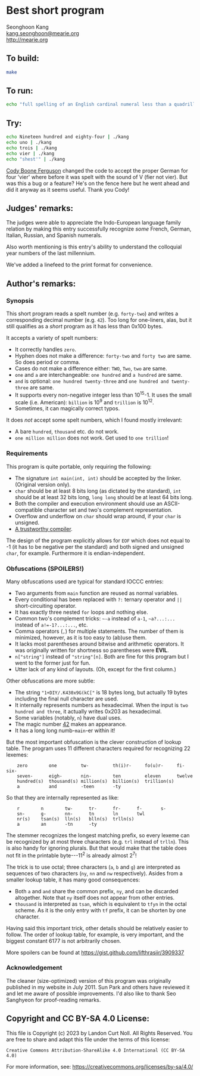 # Best short program

Seonghoon Kang  
<kang.seonghoon@mearie.org>  
<http://mearie.org>

## To build:

```sh
make
```

## To run:

```sh
echo "full spelling of an English cardinal numeral less than a quadrillion" | ./kang
```

## Try:

```sh
echo Nineteen hundred and eighty-four | ./kang
echo uno | ./kang
echo trois | ./kang
echo vier | ./kang
echo "shest'" | ./kang
```

[Cody Boone Ferguson](/winners.html#Cody_Boone_Ferguson) changed the code to
accept the proper German for four 'vier' where before it was spelt with the
sound of V (fier not vier). But was this a bug or a feature? He's on the fence
here but he went ahead and did it anyway as it seems useful. Thank you Cody!


## Judges' remarks:

The judges were able to appreciate the Indo-European language family
relation by making this entry successfully recognize *some* French,
German, Italian, Russian, and Spanish numerals.

Also worth mentioning is this entry's ability to understand the
colloquial year numbers of the last millennium.

We've added a linefeed to the print format for convenience.

## Author's remarks:

### Synopsis

This short program reads a spelt number (e.g. `forty-two`) and writes a
corresponding decimal number (e.g. `42`). Too long for one-liners, alas,
but it still qualifies as a *short* program as it has less than 0x100 bytes.

It accepts a variety of spelt numbers:

* It correctly handles `zero`.
* Hyphen does not make a difference: `forty-two` and `forty two` are same.
  So does period or comma.
* Cases do not make a difference either: `TWO`, `Two`, `two` are same.
* `one` and `a` are interchangeable: `one hundred` and `a hundred` are same.
* `and` is optional: `one hundred twenty-three` and `one hundred and twenty-three`
  are same.
* It supports every non-negative integer less than 10<sup>15</sup>-1. It uses
  the small scale (i.e. American): `billion` is 10<sup>9</sup> and `trillion` is
  10<sup>12</sup>.
* Sometimes, it can magically correct typos.

It does *not* accept some spelt numbers, which I found mostly irrelevant:

* A bare `hundred`, `thousand` etc. do not work.
* `one million million` does not work. Get used to `one trillion`!

### Requirements

This program is quite portable, only requiring the following:

* The signature `int main(int, int)` should be accepted by the linker. (Original
  version only).
* `char` should be at least 8 bits long (as dictated by the standard), `int`
  should be at least 32 bits long, `long long` should be at least 64 bits long.
* Both the compiler and execution environment should use an ASCII-compatible
  character set and two's complement representation.
* Overflow and underflow on `char` should wrap around, if your `char` is unsigned.
* [A trustworthy compiler][trustingtrust].

[trustingtrust]: http://cm.bell-labs.com/who/ken/trust.html

The design of the program explicitly allows for `EOF` which does not equal to -1
(it has to be negative per the standard) and both signed and unsigned `char`,
for example. Furthermore it is endian-independent.

### Obfuscations (SPOILERS!)

Many obfuscations used are typical for standard IOCCC entries:

* Two arguments from `main` function are reused as normal variables.
* Every conditional has been replaced with `?:` ternary operator and `||`
  short-circuiting operator.
* It has exactly three nested `for` loops and nothing else.
* Common two's complement tricks: `~-a` instead of `a-1`,
  `~a?...:...` instead of `a!=-1?...:...`, etc.
* Comma operators (`,`) for multiple statements. The number of them is
  minimized, however, as it is too easy to (ab)use them.
* It lacks most parentheses around bitwise and arithmetic operators. It was
  originally written for shortness so parentheses were **EVIL**.
* `n["string"]` instead of `"string"[n]`. Both are fine for this program but
  I went to the former just for fun.
* Utter lack of any kind of layouts. (Oh, except for the first column.)

Other obfuscations are more subtle:

* The string `"1+DIY/.K430x9G(kC["` is 18 bytes long, but actually 19 bytes
  including the final null character are used.
* It internally represents numbers as hexadecimal. When the input is `two
  hundred and three`, it actually writes 0x203 as hexadecimal.
* Some variables (notably, `n`) have dual uses.
* The magic number [42][hhgg] makes an appearance.
* It has a long long numb-`main`-er within it!

[hhgg]: http://en.wikipedia.org/wiki/Answer_to_The_Ultimate_Question_of_Life,_the_Universe,_and_Everything

But the most important obfuscation is the clever construction of lookup table.
The program uses 11 different characters required for recognizing 22 lexemes:

```
	zero        one         tw-         th(i)r-     fo(u)r-     fi-         six-
	seven-      eigh-       nin-        ten         eleven      twelve
	hundred(s)  thousand(s) million(s)  billion(s)  trillion(s)
	a           and         -teen       -ty
```

So that they are internally represented as like:

```
	r        n        tw-      tr-      fr-      f-       s-
	sn-      g-       nn-      tn       ln       twl
	nr(s)    tsan(s)  lln(s)   blln(s)  trlln(s)
	a        an       -tn      -ty
```

The stemmer recognizes the longest matching prefix, so every lexeme can be
recognized by at most three characters (e.g. `trl` instead of `trlln`). This is
also handy for ignoring plurals. But that would make that the table does not fit
in the printable byte---11<sup>2</sup> is already almost 2<sup>7</sup>!

The trick is to use octal; three characters (`a`, `b` and `g`) are interpreted
as sequences of two characters (`ny`, `nn` and `nw` respectively). Asides from
a smaller lookup table, it has many good consequences:

* Both `a` and `and` share the common prefix, `ny`, and can be discarded
  altogether. Note that `ny` itself does not appear from other entries.
* `thousand` is interpreted as `tsan`, which is equivalent to `tfyn` in the
  octal scheme. As it is the only entry with `tf` prefix, it can be shorten by
  one character.

Having said this important trick, other details should be relatively easier to
follow. The order of lookup table, for example, is very important,
and the biggest constant 6177 is not arbitrarily chosen.

More spoilers can be found at <https://gist.github.com/lifthrasiir/3909337>

### Acknowledgement

The cleaner (size-optimized) version of this program was originally published
in my website in July 2011. Sun Park and others have reviewed it and let me
aware of possible improvements. I'd also like to thank Seo Sanghyeon for
proof-reading remarks.

## Copyright and CC BY-SA 4.0 License:

This file is Copyright (c) 2023 by Landon Curt Noll.  All Rights Reserved.
You are free to share and adapt this file under the terms of this license:

    Creative Commons Attribution-ShareAlike 4.0 International (CC BY-SA 4.0)

For more information, see: https://creativecommons.org/licenses/by-sa/4.0/
